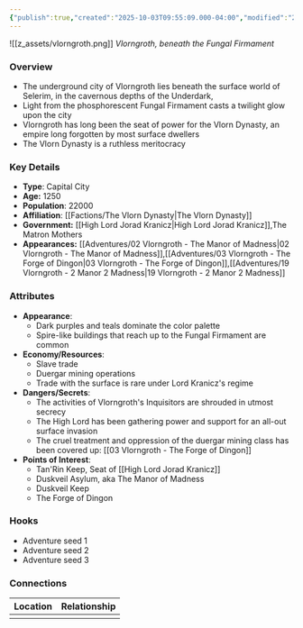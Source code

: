 ```yaml
---
{"publish":true,"created":"2025-10-03T09:55:09.000-04:00","modified":"2025-10-03T10:12:17.288-04:00","published":"2025-10-03T10:12:17.288-04:00","cssclasses":"","Type":["Capital City"],"Age (years)":1250,"Population":22000,"Affiliation":["[[The Vlorn Dynasty]]"],"Government":["[[High Lord Jorad Kranicz]]","The Matron Mothers"],"Appearances":["[[02 Vlorngroth - The Manor of Madness]]","[[Adventures/03 Vlorngroth - The Forge of Dingon]]","[[19 Vlorngroth - 2 Manor 2 Madness]]"]}
---
```


![[z_assets/vlorngroth.png]]
*Vlorngroth, beneath the Fungal Firmament*

### Overview
- The underground city of Vlorngroth lies beneath the surface world of Selerim, in the cavernous depths of the Underdark, 
- Light from the phosphorescent Fungal Firmament casts a twilight glow upon the city
- Vlorngroth has long been the seat of power for the Vlorn Dynasty, an empire long forgotten by most surface dwellers
- The Vlorn Dynasty is a ruthless meritocracy

### Key Details
- **Type**: Capital City
- **Age:** 1250
- **Population**: 22000
- **Affiliation**: [[Factions/The Vlorn Dynasty\|The Vlorn Dynasty]]
- **Government:** [[High Lord Jorad Kranicz\|High Lord Jorad Kranicz]],The Matron Mothers
- **Appearances:**  [[Adventures/02 Vlorngroth - The Manor of Madness\|02 Vlorngroth - The Manor of Madness]],[[Adventures/03 Vlorngroth - The Forge of Dingon\|03 Vlorngroth - The Forge of Dingon]],[[Adventures/19 Vlorngroth - 2 Manor 2 Madness\|19 Vlorngroth - 2 Manor 2 Madness]]

### Attributes
- **Appearance**: 
	- Dark purples and teals dominate the color palette
	- Spire-like buildings that reach up to the Fungal Firmament are common
- **Economy/Resources**: 
	- Slave trade
	- Duergar mining operations
	- Trade with the surface is rare under Lord Kranicz's regime
- **Dangers/Secrets**: 
	- The activities of Vlorngroth's Inquisitors are shrouded in utmost secrecy
	- The High Lord has been gathering power and support for an all-out surface invasion
	- The cruel treatment and oppression of the duergar mining class has been covered up: [[03 Vlorngroth - The Forge of Dingon]]
- **Points of Interest**: 
	- Tan'Rin Keep, Seat of [[High Lord Jorad Kranicz]]
	- Duskveil Asylum, aka The Manor of Madness
	- Duskveil Keep
	- The Forge of Dingon

### Hooks
- Adventure seed 1
- Adventure seed 2
- Adventure seed 3

### Connections
| Location | Relationship |
| -------- | ------------ |
|          |              |

